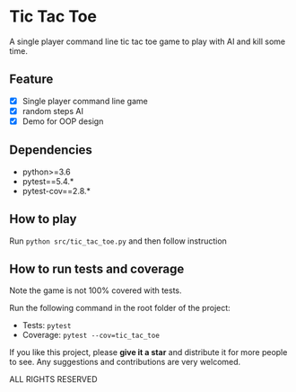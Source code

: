 # Tic Tac Toe

A single player command line tic tac toe game to play with AI and kill some time.

## Feature

* [x] Single player command line game
* [x] random steps AI
* [x] Demo for OOP design

## Dependencies

- python>=3.6
- pytest==5.4.*
- pytest-cov==2.8.*


## How to play

Run `python src/tic_tac_toe.py` and then follow instruction

## How to run tests and coverage

Note the game is not 100% covered with tests.

Run the following command in the root folder of the project:

- Tests: `pytest`
- Coverage: `pytest --cov=tic_tac_toe`


If you like this project, please **give it a star** and  distribute it for more people to see.
Any suggestions and contributions are very welcomed.

ALL RIGHTS RESERVED